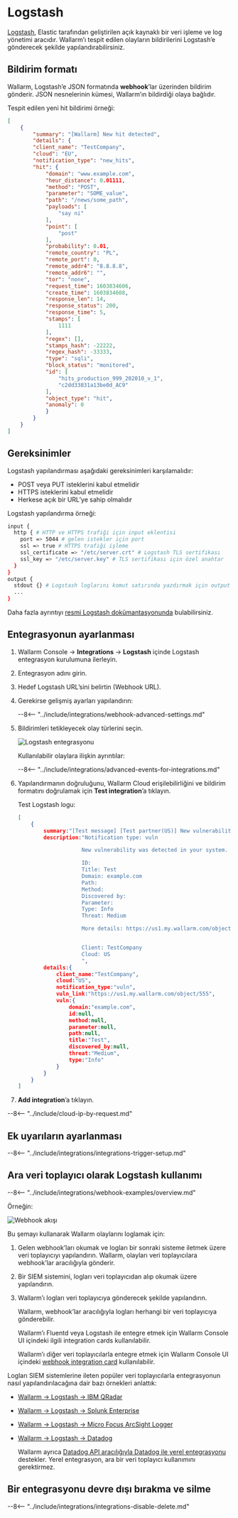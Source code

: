 # Logstash

[Logstash](https://www.elastic.co/logstash), Elastic tarafından geliştirilen açık kaynaklı bir veri işleme ve log yönetimi aracıdır. Wallarm’ı tespit edilen olayların bildirilerini Logstash’e gönderecek şekilde yapılandırabilirsiniz.

## Bildirim formatı

Wallarm, Logstash’e JSON formatında **webhook**’lar üzerinden bildirim gönderir. JSON nesnelerinin kümesi, Wallarm’ın bildirdiği olaya bağlıdır.

Tespit edilen yeni hit bildirimi örneği:

```json
[
    {
        "summary": "[Wallarm] New hit detected",
        "details": {
        "client_name": "TestCompany",
        "cloud": "EU",
        "notification_type": "new_hits",
        "hit": {
            "domain": "www.example.com",
            "heur_distance": 0.01111,
            "method": "POST",
            "parameter": "SOME_value",
            "path": "/news/some_path",
            "payloads": [
                "say ni"
            ],
            "point": [
                "post"
            ],
            "probability": 0.01,
            "remote_country": "PL",
            "remote_port": 0,
            "remote_addr4": "8.8.8.8",
            "remote_addr6": "",
            "tor": "none",
            "request_time": 1603834606,
            "create_time": 1603834608,
            "response_len": 14,
            "response_status": 200,
            "response_time": 5,
            "stamps": [
                1111
            ],
            "regex": [],
            "stamps_hash": -22222,
            "regex_hash": -33333,
            "type": "sqli",
            "block_status": "monitored",
            "id": [
                "hits_production_999_202010_v_1",
                "c2dd33831a13be0d_AC9"
            ],
            "object_type": "hit",
            "anomaly": 0
            }
        }
    }
]
```

## Gereksinimler

Logstash yapılandırması aşağıdaki gereksinimleri karşılamalıdır:

* POST veya PUT isteklerini kabul etmelidir
* HTTPS isteklerini kabul etmelidir
* Herkese açık bir URL’ye sahip olmalıdır

Logstash yapılandırma örneği:

```bash linenums="1"
input {
  http { # HTTP ve HTTPS trafiği için input eklentisi
    port => 5044 # gelen istekler için port
    ssl => true # HTTPS trafiği işleme
    ssl_certificate => "/etc/server.crt" # Logstash TLS sertifikası
    ssl_key => "/etc/server.key" # TLS sertifikası için özel anahtar
  }
}
output {
  stdout {} # Logstash loglarını komut satırında yazdırmak için output eklentisi
  ...
}
```

Daha fazla ayrıntıyı [resmi Logstash dokümantasyonunda](https://www.elastic.co/guide/en/logstash/current/configuration-file-structure.html) bulabilirsiniz.

## Entegrasyonun ayarlanması

1. Wallarm Console → **Integrations** → **Logstash** içinde Logstash entegrasyon kurulumuna ilerleyin.
1. Entegrasyon adını girin.
1. Hedef Logstash URL’sini belirtin (Webhook URL).
1. Gerekirse gelişmiş ayarları yapılandırın:

    --8<-- "../include/integrations/webhook-advanced-settings.md"
1. Bildirimleri tetikleyecek olay türlerini seçin.

    ![Logstash entegrasyonu](../../../images/user-guides/settings/integrations/add-logstash-integration.png)

    Kullanılabilir olaylara ilişkin ayrıntılar:

    --8<-- "../include/integrations/advanced-events-for-integrations.md"

1. Yapılandırmanın doğruluğunu, Wallarm Cloud erişilebilirliğini ve bildirim formatını doğrulamak için **Test integration**’a tıklayın.

    Test Logstash logu:

    ```json
    [
        {
            summary:"[Test message] [Test partner(US)] New vulnerability detected",
            description:"Notification type: vuln

                        New vulnerability was detected in your system.

                        ID: 
                        Title: Test
                        Domain: example.com
                        Path: 
                        Method: 
                        Discovered by: 
                        Parameter: 
                        Type: Info
                        Threat: Medium

                        More details: https://us1.my.wallarm.com/object/555


                        Client: TestCompany
                        Cloud: US
                        ",
            details:{
                client_name:"TestCompany",
                cloud:"US",
                notification_type:"vuln",
                vuln_link:"https://us1.my.wallarm.com/object/555",
                vuln:{
                    domain:"example.com",
                    id:null,
                    method:null,
                    parameter:null,
                    path:null,
                    title:"Test",
                    discovered_by:null,
                    threat:"Medium",
                    type:"Info"
                }
            }
        }
    ]
    ```

1. **Add integration**’a tıklayın.

--8<-- "../include/cloud-ip-by-request.md"

## Ek uyarıların ayarlanması

--8<-- "../include/integrations/integrations-trigger-setup.md"

## Ara veri toplayıcı olarak Logstash kullanımı

--8<-- "../include/integrations/webhook-examples/overview.md"

Örneğin:

![Webhook akışı](../../../images/user-guides/settings/integrations/webhook-examples/logstash/qradar-scheme.png)

Bu şemayı kullanarak Wallarm olaylarını loglamak için:

1. Gelen webhook’ları okumak ve logları bir sonraki sisteme iletmek üzere veri toplayıcıyı yapılandırın. Wallarm, olayları veri toplayıcılara webhook’lar aracılığıyla gönderir.
1. Bir SIEM sistemini, logları veri toplayıcıdan alıp okumak üzere yapılandırın.
1. Wallarm’ı logları veri toplayıcıya gönderecek şekilde yapılandırın.

    Wallarm, webhook’lar aracılığıyla logları herhangi bir veri toplayıcıya gönderebilir.

    Wallarm’ı Fluentd veya Logstash ile entegre etmek için Wallarm Console UI içindeki ilgili integration cards kullanılabilir.

    Wallarm’ı diğer veri toplayıcılarla entegre etmek için Wallarm Console UI içindeki [webhook integration card](webhook.md) kullanılabilir.

Logları SIEM sistemlerine ileten popüler veri toplayıcılarla entegrasyonun nasıl yapılandırılacağına dair bazı örnekleri anlattık:

* [Wallarm → Logstash → IBM QRadar](webhook-examples/logstash-qradar.md)
* [Wallarm → Logstash → Splunk Enterprise](webhook-examples/logstash-splunk.md)
* [Wallarm → Logstash → Micro Focus ArcSight Logger](webhook-examples/logstash-arcsight-logger.md)
* [Wallarm → Logstash → Datadog](webhook-examples/fluentd-logstash-datadog.md)

    Wallarm ayrıca [Datadog API aracılığıyla Datadog ile yerel entegrasyonu](datadog.md) destekler. Yerel entegrasyon, ara bir veri toplayıcı kullanımını gerektirmez.

## Bir entegrasyonu devre dışı bırakma ve silme

--8<-- "../include/integrations/integrations-disable-delete.md"